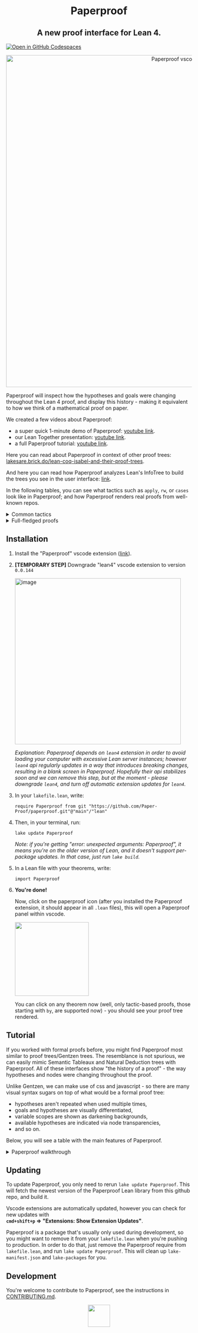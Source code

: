 <h1 align="center">Paperproof</h1>

<h2 align="center">
A new proof interface for Lean 4.  
</h2>

[![Open in GitHub Codespaces](https://github.com/codespaces/badge.svg)](https://codespaces.new/Paper-Proof/paperproof/tree/devcontainer)

<div align="center">
  <img width="900" alt="Paperproof vscode" src="https://github.com/Paper-Proof/paperproof/assets/7578559/75b98ac2-51e0-4894-b725-1d80c790c4ff">
</div>

Paperproof will inspect how the hypotheses and goals were changing throughout the Lean 4 proof, and display this history - making it equivalent to how we think of a mathematical proof on paper.

We created a few videos about Paperproof:

- a super quick 1-minute demo of Paperproof: [youtube link](https://youtu.be/xiIQ0toSpxQ).
- our Lean Together presentation: [youtube link](https://www.youtube.com/watch?v=DWuAGt2RDaM).
- a full Paperproof tutorial: [youtube link](https://youtu.be/q9w1djIcCvc).

Here you can read about Paperproof in context of other proof trees: [lakesare.brick.do/lean-coq-isabel-and-their-proof-trees](https://lakesare.brick.do/lean-coq-isabel-and-their-proof-trees-yjnd2O2RgxwV).

And here you can read how Paperproof analyzes Lean's InfoTree to build the trees you see in the user interface: [link](https://antonkov.github.io/posts/How-to-build-a-proof-tree/).

In the following tables, you can see what tactics such as `apply`, `rw`, or `cases` look like in Paperproof; and how Paperproof renders real proofs from well-known repos.

<details>
  <summary>
    Common tactics
  </summary>

  <table>
  <tbody>
    
  <tr>
  <th>Lean</th>
  <th>Paperproof</th>
  </tr>
  <tr>
  <td colspan="2" align="center">

**apply**

  </td>
  </tr>
  <tr>
  <td>

```lean
theorem apply (a b: ℝ) : a = b := by
  apply le_antisymm
```

  </td>
  <td>
    <img width="222" alt="image" src="https://github.com/Paper-Proof/paperproof/assets/7578559/bd4f02d1-a1d4-47b2-8c4f-44059a79c543">
  </td>
  </tr>

  <tr><td colspan="2" align="center">

**have**

  </td></tr>
  <td>

```lean
theorem have (a b: ℝ)
(h1: a ≤ b) (h2: b ≤ a) : True := by
  have hi := le_antisymm h1 h2
```

  </td>
  <td>
    <img width="378" alt="image" src="https://github.com/Paper-Proof/paperproof/assets/7578559/4f28df15-f5ea-4a9c-982f-5d81945beb41">
  </td>
  </tr>

  <tr><td colspan="2" align="center">

**intro**

  </td></tr>
  <tr>
  <td>

```lean
theorem intro
: ∀ (N: ℕ), ∃ M, N + N = M := by
  intro n
```

  </td>
  <td>
    <img width="275" alt="image" src="https://github.com/Paper-Proof/paperproof/assets/7578559/e1d862cf-0bd8-4705-9ed2-66c282f5a73d">
  </td>
  </tr>

  <tr><td colspan="2" align="center">

**rw**

  </td></tr>
  <tr>
  <td>

```lean
theorem rw (a b: ℕ)
(h1: a = b) : (10 * a = 666) := by
  rw [h1]
```

  </td>
  <td>
    <img width="268" alt="image" src="https://github.com/Paper-Proof/paperproof/assets/7578559/cf57167c-b4ba-485b-8da2-e60af9f6b3ba">
  </td>
  </tr>

  <tr><td colspan="2" align="center">

**by_contra**

  </td></tr>
  <tr>
  <td>

```lean
theorem by_contra (m: ℕ)
: 2 ≤ m := by
  by_contra h
```

  </td>
  <td>
    <img width="152" alt="image" src="https://github.com/Paper-Proof/paperproof/assets/7578559/2b5fc5bf-783b-4b31-9135-9c24bf3a9d28">
  </td>
  </tr>

  <tr><td colspan="2" align="center">

**use**

  </td></tr>
  <tr>
  <td>

```lean
theorem use
: ∃ x: ℕ, x = 5 := by
  use 42
```

  </td>
  <td>
    <img width="148" alt="image" src="https://github.com/Paper-Proof/paperproof/assets/7578559/e69ffe96-5bfa-4370-9c4c-bfbb2382e75d">
  </td>
  </tr>

  <tr><td colspan="2" align="center">

**induction**

  </td></tr>
  <tr>
  <td>

```lean
theorem induction (n: ℕ)
: Nat.mul 0 n = 0 := by
  induction' n with k ih
```

  </td>
  <td>
    <img width="564" alt="image" src="https://github.com/Paper-Proof/paperproof/assets/7578559/45365de6-b5a2-4643-8e8e-82d1bd80f966">
  </td>
  </tr>

  <tr><td colspan="2" align="center">

**cases**

  </td></tr>
  <tr>
  <td>

```lean
theorem casesN (n: ℕ)
: Nat.mul 0 n = 0 := by
  cases' n with m
```

  </td>
  <td>
    <img width="552" alt="image" src="https://github.com/Paper-Proof/paperproof/assets/7578559/b88c9f0c-6ecd-4a78-828f-de84c433a429">
  </td>
  </tr>
  <tr></tr>
  <tr>
  <td>

```lean
theorem casesAnd (A B C: Prop)
(h: A ∧ B) : C := by
  cases' h with a b
```

  </td>
  <td>
    <img width="485" alt="image" src="https://github.com/Paper-Proof/paperproof/assets/7578559/ec146278-c298-43a3-b793-91b00cf7082c">
  </td>
  </tr>
  <tr></tr>
  <tr>
  <td>

```lean
theorem casesOr (A B C: Prop)
(h: A ∨ B) : C := by
  cases' h with a b
```

  </td>
  <td>
    <img width="431" alt="image" src="https://github.com/Paper-Proof/paperproof/assets/7578559/d4e11a5f-32a5-463d-ad32-f874c098633b">
  </td>
  </tr>
  <tr></tr>
  <tr>
  <td>

```lean
inductive Random where
  | hi: ℕ → String → Random
  | hello: (2 + 2 = 4) → Random
  | wow: Random
theorem casesRandom (C: Prop)
(h: Random) : C := by
  cases' h with a b c
```

  </td>
  <td>
    <img width="546" alt="image" src="https://github.com/Paper-Proof/paperproof/assets/7578559/cc95c055-4172-4c84-ac62-2f3515fe2383">
  </td>
  </tr>

  </tbody>
  </table>
</details>

<details>
  <summary>
  Full-fledged proofs
  </summary>

  <table>
  <tbody>

  <tr></tr>
    
  <tr>
  <td align="center">

**Mathematics in Lean (Jeremy Avigad, Patrick Massot)** <br/>([mathematics_in_lean/MIL/C05_Elementary_Number_Theory/solutions/Solutions_S03_Infinitely_Many_Primes.lean:155](https://github.com/leanprover-community/mathematics_in_lean/blob/4bc81ddea0a62c3bbd33cbfc4b4b501d2d0dfb03/MIL/C05_Elementary_Number_Theory/solutions/Solutions_S03_Infinitely_Many_Primes.lean#L155))

  </td>
  </tr>
  <tr>
  <td align="center">  
    <img width="1358" alt="Mathematics in Lean - Paperproof" src="https://github.com/Paper-Proof/paperproof/assets/7578559/765bc84e-4d4c-417f-877e-48bc9a0abe1c">
  </td>
  </tr>

  <tr>
  <td align="center">

**Mathlib** <br/>([mathlib4/Mathlib/Algebra/Field/Power.lean:30](https://github.com/leanprover-community/mathlib4/blob/9893bbd22fdca4005b93c8dbff16c1d2de21bc1a/Mathlib/Algebra/Field/Power.lean#L30))

  </td>
  </tr>
  <tr>
  <td align="center">  
    <img width="1278" alt="Mathlib - Paperproof" src="https://github.com/Paper-Proof/paperproof/assets/7578559/2103c78e-be6d-46e6-b25d-86cbfb1a5fad">
  </td>
  </tr>

  <tr>
  <td align="center">

**Hitchhiker's Guide to Logical Verification** <br/> **(Anne Baanen, Alexander Bentkamp, Jasmin Blanchette, Johannes Hölzl, Jannis Limperg)** <br/>
([logical_verification_2023/blob/main/lean/LoVe/LoVe05_FunctionalProgramming_Demo.lean:316](https://github.com/blanchette/logical_verification_2023/blob/f709e20d2cd515d4ede3e7d2db30103d4f58aaca/lean/LoVe/LoVe05_FunctionalProgramming_Demo.lean#L316))

  </td>
  </tr>
  <tr>
  <td align="center">
    <img width="1385" alt="Hitchhiker's Guide to Logical Verification - Paperproof" src="https://github.com/Paper-Proof/paperproof/assets/7578559/568e70e0-992e-4a65-a306-6c0693750fe8">
  </td>
  </tr>

  </tbody>
  </table>
</details>

## Installation

1. Install the "Paperproof" vscode extension ([link](https://marketplace.visualstudio.com/items?itemName=paperproof.paperproof)).

2. **[TEMPORARY STEP]** Downgrade "lean4" vscode extension to version `0.0.144`

   <img width="450" alt="image" src="https://github.com/Paper-Proof/paperproof/assets/7578559/a89c8649-bcb9-47e4-ae45-891addf4f2cb">

   _Explanation: Paperproof depends on `lean4` extension in order to avoid loading your computer with excessive Lean server instances; however `lean4` api regularly updates in a way that introduces breaking changes, resulting in a blank screen in Paperproof. Hopefully their api stabilizes soon and we can remove this step, but at the moment - please downgrade `lean4`, and turn off automatic extension updates for `lean4`._

3. In your `lakefile.lean`, write:

   ```lean
   require Paperproof from git "https://github.com/Paper-Proof/paperproof.git"@"main"/"lean"
   ```

4. Then, in your terminal, run:

   ```shell
   lake update Paperproof
   ```

   _Note: if you're getting "error: unexpected arguments: Paperproof", it means you're on the older version of Lean, and it doesn't support per-package updates. In that case, just run `lake build`._

5. In a Lean file with your theorems, write:

   ```lean
   import Paperproof
   ```

6. **You're done!**

   Now, click on the paperproof icon (after you installed the Paperproof extension, it should appear in all `.lean` files), this will open a Paperproof panel within vscode.

   <img width="200" src="https://github.com/Paper-Proof/paperproof/assets/7578559/fd077fbe-36a3-4e94-9fa8-b7a38ffd1eea"/>

   You can click on any theorem now (well, only tactic-based proofs, those starting with `by`, are supported now) - you should see your proof tree rendered.

## Tutorial

If you worked with formal proofs before, you might find Paperproof most similar to proof trees/Gentzen trees. The resemblance is not spurious, we can easily mimic Semantic Tableaux and Natural Deduction trees with Paperproof. All of these interfaces show "the history of a proof" - the way hypotheses and nodes were changing throughout the proof.

Unlike Gentzen, we can make use of css and javascript - so there are many visual syntax sugars on top of what would be a formal proof tree:

- hypotheses aren't repeated when used multiple times,
- goals and hypotheses are visually differentiated,
- variable scopes are shown as darkening backgrounds,
- available hypotheses are indicated via node transparencies,
- and so on.

Below, you will see a table with the main features of Paperproof.

<details>
  <summary>
  Paperproof walkthrough
  </summary>
  <table>
    
  <tbody>
    
  <tr>
  <th>Lean</th>
  <th>Paperproof</th>
  </tr>

  <tr>
  <td colspan="2" align="center">
  Hypotheses are displayed as green nodes, goals are displayed as red nodes, tactics are displayed as transparent nodes with dashed borders. 
  </td>
  </tr>

  <tr>
  <td>
  <img width="204" alt="image" src="https://github.com/Paper-Proof/paperproof/assets/7578559/afc8000f-ad15-4ed4-b1fa-6740745895c6">
  </td>
  <td>
    <img width="350" alt="image" src="https://github.com/Paper-Proof/paperproof/assets/7578559/287cf8e6-beeb-42a5-be5f-46eda9e956bd">
  </td>
  </tr>

  <tr>
  <td colspan="2" align="center">
  A proof should be read "towards the middle" - so, hypotheses should be read from top to bottom; and goals should be read bottom up.

  </td>
  </tr>

  <tr>
  <td>
    
  <img width="308" alt="image" src="https://github.com/Paper-Proof/paperproof/assets/7578559/2bd007e9-6fb3-4f32-a17d-d010af53a798">

  </td>
  <td>
    <img width="350" alt="image" src="https://github.com/Paper-Proof/paperproof/assets/7578559/066bb876-e7d6-4980-a725-8fe82666b5e1">
  </td>
  </tr>

  <tr>
  <td colspan="2" align="center">
  If you dragged tactic/goal/hypothesis nodes around, you would see arrows; however we stack these nodes on top of each other and collapse these arrows into invisible "0-length" arrows for cleaner UI.
  </td>
  </tr>

  <tr>
  <td>
  </td>
  <td>
  <img width="350" alt="image" src="https://github.com/Paper-Proof/paperproof/assets/7578559/a5a45209-8822-463c-b942-b395578089e9">

  </td>
  </tr>

  <tr>
  <td colspan="2" align="center">
  Opaque nodes represent a focused goal, and currently available hypotheses.<br/>  
  In general - slightly darker backgrounds denote variable scopes - you can only use hypotheses that are in or outside of your scope box, you can never dive into another box. Don't overthink this however, we'll always highlight the available hypotheses as you're writing the proof, consider backgrounds a visual hint that will eventually become second nature.
  </td>
  </tr>

  <tr>
  <td>
  </td>
  <td>
    <img width="350" alt="image" src="https://github.com/Paper-Proof/paperproof/assets/7578559/01251e80-6c43-40d2-9439-1f967d978586">

  </td>
  </tr>

  <tr>
  <td colspan="2" align="center">
  To zoom in on a particular dark box, you can click on it.
  </td>
  </tr>

  <tr>
  <td>
  </td>
  <td>
    <img width="350" alt="image" src="https://github.com/Paper-Proof/paperproof/assets/7578559/5408a108-f754-45d7-b4ad-819e4930bc5e">
  </td>
  </tr>
  </tbody>
  </table>
</details>

## Updating

To update Paperproof, you only need to rerun `lake update Paperproof`. This will fetch the newest version of the Paperproof Lean library from this github repo, and build it.

Vscode extensions are automatically updated, however you can check for new updates with  
**`cmd+shift+p` => "Extensions: Show Extension Updates"**.

Paperproof is a package that's usually only used during development, so you might want to remove it from your `lakefile.lean` when you're pushing to production. In order to do that, just remove the Paperproof require from `lakefile.lean`, and run `lake update Paperproof`. This will clean up `lake-manifest.json` and `lake-packages` for you.

## Development

You're welcome to contribute to Paperproof, see the instructions in [CONTRIBUTING.md](https://github.com/Paper-Proof/paperproof/blob/main/CONTRIBUTING.md).

<div align="center">
<img width="60px" src="https://github.com/Paper-Proof/paperproof/assets/7578559/58f24cf2-4336-4376-8738-6463e3802ba0">
</div>
